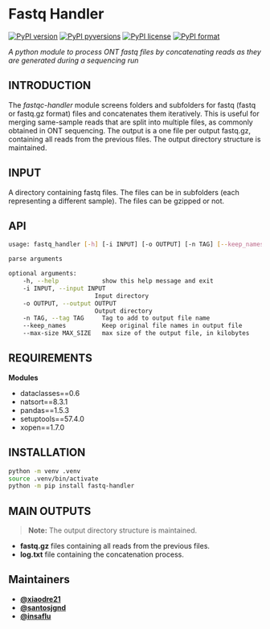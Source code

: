 # Fastq Handler

[![PyPI version](https://badge.fury.io/py/fastq-handler.svg)](https://badge.fury.io/py/fastq-handler)
[![PyPI pyversions](https://img.shields.io/pypi/pyversions/fastq-handler.svg)](https://pypi.python.org/pypi/fastq-handler/)
[![PyPI license](https://img.shields.io/pypi/l/fastq-handler.svg)](https://pypi.python.org/pypi/fastq-handler/)
[![PyPI format](https://img.shields.io/pypi/format/fastq-handler.svg)](https://pypi.python.org/pypi/fastq-handler/)

_A python module to process ONT fastq files by concatenating reads as they are generated during a sequencing run_

## INTRODUCTION

The _fastqc-handler_ module screens folders and subfolders for fastq (fastq or fastq.gz format) files and concatenates them iteratively. This is useful for merging same-sample reads that are split into multiple files, as commonly obtained in ONT sequencing. The output is a one file per
output fastq.gz, containing all reads from the previous files. The output directory structure is maintained.

## INPUT

A directory containing fastq files. The files can be in subfolders (each representing a different sample). The files can be gzipped or not.

## API

```bash
usage: fastq_handler [-h] [-i INPUT] [-o OUTPUT] [-n TAG] [--keep_names]

parse arguments

optional arguments:
    -h, --help            show this help message and exit
    -i INPUT, --input INPUT
                        Input directory
    -o OUTPUT, --output OUTPUT
                        Output directory
    -n TAG, --tag TAG     Tag to add to output file name
    --keep_names          Keep original file names in output file
    --max-size MAX_SIZE   max size of the output file, in kilobytes
```

## REQUIREMENTS

**Modules**

- dataclasses==0.6
- natsort==8.3.1
- pandas==1.5.3
- setuptools==57.4.0
- xopen==1.7.0

## INSTALLATION

```bash
python -m venv .venv
source .venv/bin/activate
python -m pip install fastq-handler
```

## MAIN OUTPUTS

> **Note:** The output directory structure is maintained.

- **fastq.gz** files containing all reads from the previous files.
- **log.txt** file containing the concatenation process.

## Maintainers

- [**@xiaodre21**](https://github.com/xiaodre21)
- [**@santosjgnd**](https://github.com/SantosJGND)
- [**@insaflu**](https://github.com/insapathogenomics)
